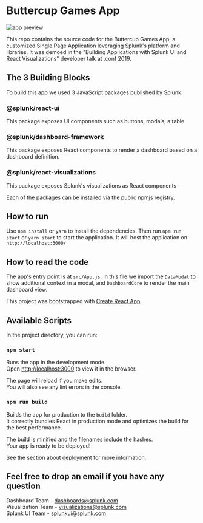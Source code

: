 # Buttercup Games App

![app preview](https://github.com/splunk/customized-app-conf19/raw/master/public/dashboard-final.png)

This repo contains the source code for the Buttercup Games App, a customized Single Page Application leveraging Splunk's platform and libraries. It was demoed in the "Building Applications with Splunk UI and React Visualizations" developer talk at .conf 2019.

## The 3 Building Blocks

To build this app we used 3 JavaScript packages published by Splunk:

### @splunk/react-ui

This package exposes UI components such as buttons, modals, a table

### @splunk/dashboard-framework

This package exposes React components to render a dashboard based on a dashboard definition.

### @splunk/react-visualizations

This package exposes Splunk's visualizations as React components

Each of the packages can be installed via the public npmjs registry.

## How to run

Use `npm install` or `yarn` to install the dependencies. Then run `npm run start` or `yarn start` to start the application. It will host the application on `http://localhost:3000/`

## How to read the code

The app's entry point is at `src/App.js`.
In this file we import the `DataModal` to show additional context in a modal, and `DashboardCore` to render the main dashboard view.

This project was bootstrapped with [Create React App](https://github.com/facebook/create-react-app).

## Available Scripts

In the project directory, you can run:

### `npm start`

Runs the app in the development mode.<br>
Open [http://localhost:3000](http://localhost:3000) to view it in the browser.

The page will reload if you make edits.<br>
You will also see any lint errors in the console.

### `npm run build`

Builds the app for production to the `build` folder.<br>
It correctly bundles React in production mode and optimizes the build for the best performance.

The build is minified and the filenames include the hashes.<br>
Your app is ready to be deployed!

See the section about [deployment](https://facebook.github.io/create-react-app/docs/deployment) for more information.

## Feel free to drop an email if you have any question

Dashboard Team - dashboards@splunk.com<br>
Visualization Team - visualizations@splunk.com<br>
Splunk UI Team - splunkui@splunk.com<br>
